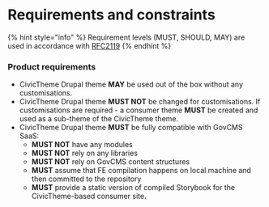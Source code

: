# Requirements and constraints

{% hint style="info" %}
Requirement levels (MUST, SHOULD, MAY) are used in accordance with [RFC2119](https://www.ietf.org/rfc/rfc2119.txt)
{% endhint %}

### Product requirements

* CivicTheme Drupal theme **MAY** be used out of the box without any customisations.
* CivicTheme Drupal theme **MUST NOT** be changed for customisations. If customisations are required - a consumer theme **MUST** be created and used as a sub-theme of the CivicTheme theme.
* CivicTheme Drupal theme **MUST** be fully compatible with GovCMS SaaS:
  * **MUST NOT** have any modules
  * **MUST NOT** rely on any libraries
  * **MUST NOT** rely on GovCMS content structures
  * **MUST** assume that FE compilation happens on local machine and then committed to the repository
  * **MUST** provide a static version of compiled Storybook for the CivicTheme-based consumer site.
